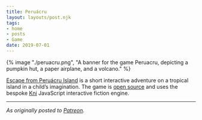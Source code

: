 ```yaml
---
title: Peruácru
layout: layouts/post.njk
tags:
- home
- posts
- Game
date: 2019-07-01
---
```


{% image "./peruacru.png", "A banner for the game Peruacru, depicting a pumpkin hut, a paper airplane, and a volcano." %}

[Escape from Peruácru Island](http://peruacru.kriskowal.com/) is a short
interactive adventure on a tropical island in a child’s imagination.
The game is [open source](https://github.com/kriskowal/peruacru) and uses the
bespoke [Kni](https://github.com/borkshop/kni) JavaScript interactive fiction
engine.

---

*As originally posted to [Patreon](https://www.patreon.com/posts/peruacru-now-on-28071118).*

